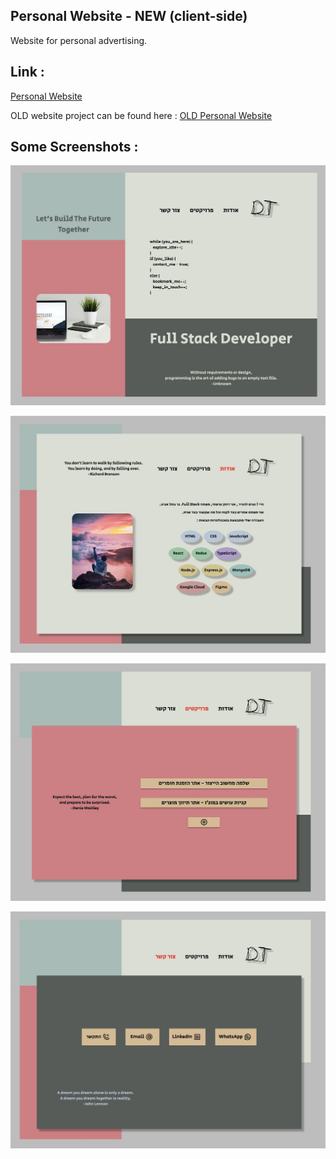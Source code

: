 
## Personal Website - NEW (client-side)

Website for personal advertising.

## Link :
[Personal Website](https://www.redboxteams.com/)

OLD website project can be found here : [OLD Personal Website](https://github.com/dotan826/personal-web)

## Some Screenshots :

![Personal Site](/Screenshots/personal-site-main.jpg)

![Personal Site About](/Screenshots/personal-site-about.jpg)

![Personal Site Projects](/Screenshots/personal-site-projects.jpg)

![Personal Site Contact](/Screenshots/personal-site-contact.jpg)


